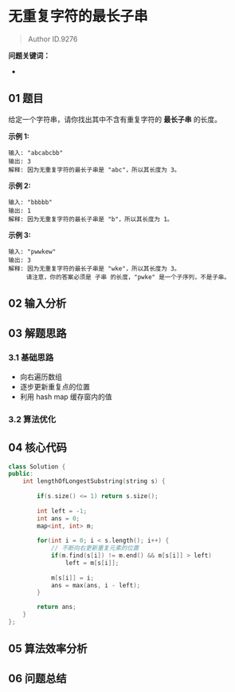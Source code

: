 # 无重复字符的最长子串
> Author ID.9276 

**问题关键词：**

- 

## 01 题目

给定一个字符串，请你找出其中不含有重复字符的 **最长子串** 的长度。

**示例 1:**

```
输入: "abcabcbb"
输出: 3 
解释: 因为无重复字符的最长子串是 "abc"，所以其长度为 3。
```

**示例 2:**

```
输入: "bbbbb"
输出: 1
解释: 因为无重复字符的最长子串是 "b"，所以其长度为 1。
```

**示例 3:**

```
输入: "pwwkew"
输出: 3
解释: 因为无重复字符的最长子串是 "wke"，所以其长度为 3。
     请注意，你的答案必须是 子串 的长度，"pwke" 是一个子序列，不是子串。
```

## 02 输入分析



## 03 解题思路

### 3.1 基础思路

- 向右遍历数组
- 逐步更新重复点的位置
- 利用 hash map 缓存窗内的值

### 3.2 算法优化



## 04 核心代码

```c++
class Solution {
public:
    int lengthOfLongestSubstring(string s) {
        
        if(s.size() <= 1) return s.size();
        
        int left = -1;
        int ans = 0;
        map<int, int> m;
        
        for(int i = 0; i < s.length(); i++) {
            // 不断向右更新重复元素的位置
            if(m.find(s[i]) != m.end() && m[s[i]] > left)
                left = m[s[i]];
            
            m[s[i]] = i;
            ans = max(ans, i - left);
        } 

        return ans;
    }
};
```



## 05 算法效率分析



## 06 问题总结

